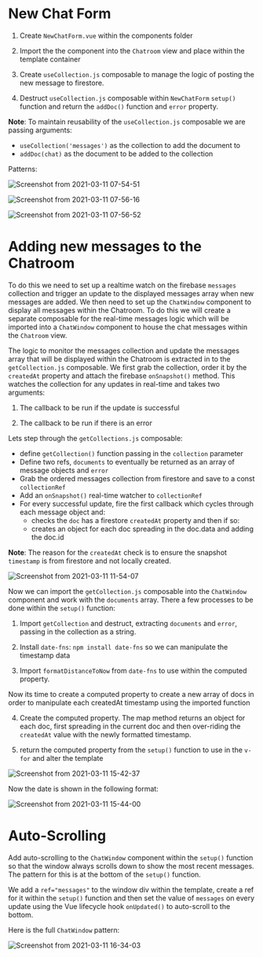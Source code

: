 # New Chat Form

1. Create `NewChatForm.vue` within the components folder

2. Import the the component into the `Chatroom` view and place within the template container

3. Create `useCollection.js` composable to manage the logic of posting the new message to firestore.  

4. Destruct `useCollection.js` composable within `NewChatForm` `setup()` function and return the `addDoc()` function and `error` property.

**Note**: To maintain reusability of the `useCollection.js` composable we are passing arguments:

- `useCollection('messages')` as the collection to add the document to
- `addDoc(chat)` as the document to be added to the collection

Patterns:

![Screenshot from 2021-03-11 07-54-51](https://user-images.githubusercontent.com/73107656/110753927-144be200-823f-11eb-96ba-c539826157df.png)

![Screenshot from 2021-03-11 07-56-16](https://user-images.githubusercontent.com/73107656/110754065-452c1700-823f-11eb-98f7-3012d47054f4.png)

![Screenshot from 2021-03-11 07-56-52](https://user-images.githubusercontent.com/73107656/110754124-5a08aa80-823f-11eb-8b76-034dc4896847.png)

# Adding new messages to the Chatroom

To do this we need to set up a realtime watch on the firebase `messages` collection and trigger an update to the displayed messages array when new messages are added.  We then need to set up the `ChatWindow` component to display all messages within the Chatroom.  To do this we will create a separate composable for the real-time messages logic which will be imported into a `ChatWindow` component to house the chat messages within the `Chatroom` view. 

The logic to monitor the messages collection and update the messages array that will be displayed within the Chatroom is extracted in to the `getCollection.js` composable.  We first grab the collection, order it by the `createdAt` property and attach the firebase `onSnapshot()` method.  This watches the collection for any updates in real-time and takes two arguments:

1. The callback to be run if the update is successful

2. The callback to be run if there is an error

Lets step through the `getCollections.js` composable:

- define `getCollection()` function passing in the `collection` parameter
- Define two refs, `documents` to eventually be returned as an array of message objects and `error`
- Grab the ordered messages collection from firestore and save to a const `collectionRef` 
- Add an `onSnapshot()` real-time watcher to `collectionRef`
- For every successful update, fire the first callback which cycles through each message object and:
    - checks the `doc` has a firestore `createdAt` property and then if so:
    - creates an object for each doc spreading in the doc.data and adding the doc.id

**Note**: The reason for the `createdAt` check is to ensure the snapshot `timestamp` is from firestore and not locally created.
 
![Screenshot from 2021-03-11 11-54-07](https://user-images.githubusercontent.com/73107656/110783533-7f59e080-8260-11eb-82c9-d1b8caa8c700.png)

Now we can import the `getCollection.js` composable into the `ChatWindow` component and work with the `documents` array.  There a few processes to be done within the `setup()` function:

1. Import `getCollection` and destruct, extracting `documents` and `error`, passing in the collection as a string.

2. Install `date-fns`: `npm install date-fns` so we can manipulate the timestamp data

3. Import `formatDistanceToNow` from `date-fns` to use within the computed property.

Now its time to create a computed property to create a new array of docs in order to manipulate each createdAt timestamp using the imported function

4. Create the computed property.  The map method returns an object for each doc, first spreading in the current doc and then over-riding the `createdAt` value with the newly formatted timestamp.

5. return the computed property from the `setup()` function to use in the `v-for` and alter the template

![Screenshot from 2021-03-11 15-42-37](https://user-images.githubusercontent.com/73107656/110813462-6bbe7200-8280-11eb-876e-6189ec3b3394.png)

Now the date is shown in the following format:

![Screenshot from 2021-03-11 15-44-00](https://user-images.githubusercontent.com/73107656/110813659-9dcfd400-8280-11eb-8ce0-40986f6fb6ad.png)


# Auto-Scrolling

Add auto-scrolling to the `ChatWindow` component within the `setup()` function so that the window always scrolls down to show the most recent messages. The pattern for this is at the bottom of the `setup()` function.

We add a `ref="messages"` to the window div within the template, create a ref for it within the `setup()` function and then set the value of `messages` on every update using the Vue lifecycle hook `onUpdated()` to auto-scroll to the bottom.

Here is the full `ChatWindow` pattern:

![Screenshot from 2021-03-11 16-34-03](https://user-images.githubusercontent.com/73107656/110821046-9b24ad00-8287-11eb-8495-fc720ff925aa.png)
